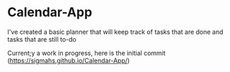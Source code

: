 # Calendar-App

I've created a basic planner that will keep track of tasks that are done and tasks that are still to-do

Current;y a work in progress, here is the initial commit
(https://sigmahs.github.io/Calendar-App/)
